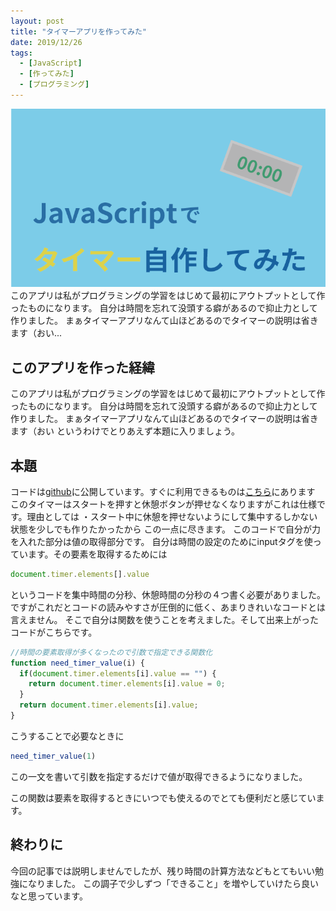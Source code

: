 ```yaml
---
layout: post
title: "タイマーアプリを作ってみた"
date: 2019/12/26
tags:
  - [JavaScript]
  - [作ってみた]
  - [プログラミング]
---
```


![](/img/タイマーアイキャッチ.png)
このアプリは私がプログラミングの学習をはじめて最初にアウトプットとして作ったものになります。
自分は時間を忘れて没頭する癖があるので抑止力として作りました。
まぁタイマーアプリなんて山ほどあるのでタイマーの説明は省きます（おい...

<!--more-->

## このアプリを作った経緯
このアプリは私がプログラミングの学習をはじめて最初にアウトプットとして作ったものになります。
自分は時間を忘れて没頭する癖があるので抑止力として作りました。
まぁタイマーアプリなんて山ほどあるのでタイマーの説明は省きます（おい
というわけでとりあえず本題に入りましょう。
## 本題
コードは[github](https://github.com/haplus-stu/Timer)に公開しています。すぐに利用できるものは[こちら](https://haplus-stu.github.io/Timer/)にあります
このタイマーはスタートを押すと休憩ボタンが押せなくなりますがこれは仕様です。理由としては
・スタート中に休憩を押せないようにして集中するしかない状態を少しでも作りたかったから
この一点に尽きます。
このコードで自分が力を入れた部分は値の取得部分です。
自分は時間の設定のためにinputタグを使っています。その要素を取得するためには

```javascript
document.timer.elements[].value
```

というコードを集中時間の分秒、休憩時間の分秒の４つ書く必要がありました。
ですがこれだとコードの読みやすさが圧倒的に低く、あまりきれいなコードとは言えません。
そこで自分は関数を使うことを考えました。そして出来上がったコードがこちらです。

```javascript
//時間の要素取得が多くなったので引数で指定できる関数化
function need_timer_value(i) {
  if(document.timer.elements[i].value == "") {
    return document.timer.elements[i].value = 0;
  }
  return document.timer.elements[i].value;
}
```
こうすることで必要なときに

```javascript
need_timer_value(1)
```
この一文を書いて引数を指定するだけで値が取得できるようになりました。

この関数は要素を取得するときにいつでも使えるのでとても便利だと感じています。
## 終わりに
今回の記事では説明しませんでしたが、残り時間の計算方法などもとてもいい勉強になりました。
この調子で少しずつ「できること」を増やしていけたら良いなと思っています。

